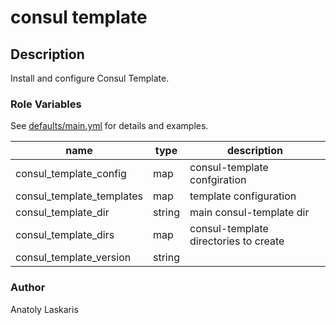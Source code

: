 # consul template

## Description
Install and configure Consul Template.

### Role Variables
See [defaults/main.yml](defaults/main.yml) for details and examples.

| name | type | description |
| ---- | ---- | ----------- |
| consul_template_config| map | consul-template confgiration |
| consul_template_templates | map | template configuration |
| consul_template_dir | string | main consul-template dir |
| consul_template_dirs | map | consul-template directories to create |
| consul_template_version | string | |

### Author
Anatoly Laskaris
